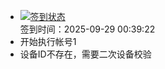 - [![签到状态](https://github.com/p7wm/Cloud189-Actions/actions/workflows/main.yml/badge.svg?branch=main)](https://github.com/p7wm/Cloud189-Actions/actions/workflows/main.yml) <br> 签到时间：2025-09-29 00:39:22
- 开始执行帐号1
- 设备ID不存在，需要二次设备校验
